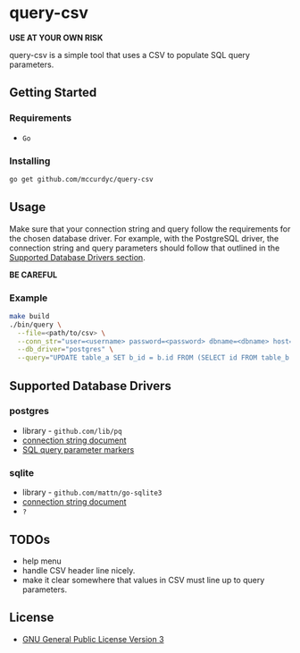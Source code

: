 # query-csv

**USE AT YOUR OWN RISK**

query-csv is a simple tool that uses a CSV to populate SQL query parameters.

## Getting Started

### Requirements
  + `Go`

### Installing

```bash
go get github.com/mccurdyc/query-csv
```

## Usage

Make sure that your connection string and query follow the requirements for the
chosen database driver. For example, with the PostgreSQL driver, the connection
string and query parameters should follow that outlined in the [Supported Database Drivers section](#postgres).

**BE CAREFUL**

### Example

```bash
make build
./bin/query \
  --file=<path/to/csv> \
  --conn_str="user=<username> password=<password> dbname=<dbname> host=<db-host> port=<db-port> sslmode=disable search_path=<search-path>" \
  --db_driver="postgres" \
  --query="UPDATE table_a SET b_id = b.id FROM (SELECT id FROM table_b WHERE field = \$2) AS b WHERE a.some_field = \$1"
```

## Supported Database Drivers

### postgres
  + library - `github.com/lib/pq`
  + [connection string document](https://godoc.org/github.com/lib/pq#hdr-Connection_String_Parameters)
  + [SQL query parameter markers](https://godoc.org/github.com/lib/pq#hdr-Queries)

### sqlite
  + library - `github.com/mattn/go-sqlite3`
  + [connection string document](https://github.com/mattn/go-sqlite3#connection-string)
  + `?`

## TODOs

+ help menu
+ handle CSV header line nicely.
+ make it clear somewhere that values in CSV must line up to query parameters.

## License
+ [GNU General Public License Version 3](./LICENSE)
